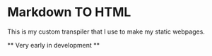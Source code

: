 # Markdown TO HTML

This is my custom transpiler that I use to make my static webpages.

** Very early in development **